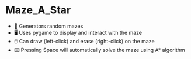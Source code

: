 # Maze_A_Star
- 🧩 Generators random mazes
- 🖥️ Uses pygame to display and interact with the maze
- 🖱️ Can draw (left-click) and erase (right-click) on the maze
- ⌨️ Pressing Space will automatically solve the maze using A* algorithm

